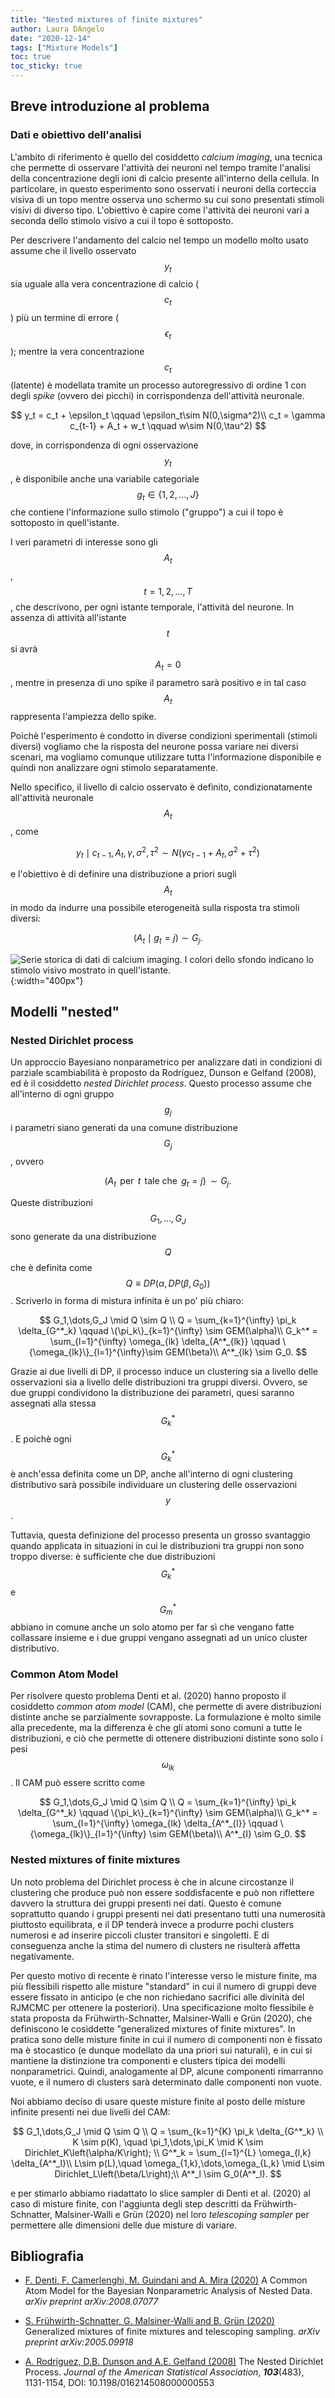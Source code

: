 ```yaml
---
title: "Nested mixtures of finite mixtures"
author: Laura DAngelo
date: "2020-12-14"
tags: ["Mixture Models"]
toc: true
toc_sticky: true
---
```


## Breve introduzione al problema
### Dati e obiettivo dell'analisi

L'ambito di riferimento è quello del cosiddetto *calcium imaging*, una tecnica che permette di osservare l'attività dei neuroni nel tempo tramite l'analisi della concentrazione degli ioni di calcio presente all'interno della cellula. 
In particolare, in questo esperimento sono osservati i neuroni della corteccia visiva di un topo mentre osserva uno schermo su cui sono presentati stimoli visivi di diverso tipo. L'obiettivo è capire come l'attività dei neuroni vari a seconda dello stimolo visivo a cui il topo è sottoposto.

Per descrivere l'andamento del calcio nel tempo un modello molto usato assume che il livello osservato $$y_t$$ sia uguale alla vera concentrazione di calcio ($$c_t$$) più un termine di errore ($$\epsilon_t$$); mentre la vera concentrazione $$c_t$$ (latente) è modellata tramite un processo autoregressivo di ordine 1 con degli *spike* (ovvero dei picchi) in corrispondenza dell'attività neuronale.

$$ 
y_t = c_t + \epsilon_t \qquad \epsilon_t\sim N(0,\sigma^2)\\
c_t = \gamma c_{t-1} + A_t + w_t \qquad w\sim N(0,\tau^2)
$$

dove, in corrispondenza di ogni osservazione $$y_t$$, è disponibile anche una variabile categoriale $$g_t\in\{1,2,\dots,J\}$$ che contiene l'informazione sullo stimolo ("gruppo") a cui il topo è sottoposto in quell'istante.

I veri parametri di interesse sono gli $$A_t$$, $$t=1,2,\dots,T$$, che descrivono, per ogni istante temporale, l'attività del neurone. In assenza di attività all'istante $$t$$ si avrà $$A_t=0$$, mentre in presenza di uno spike il parametro sarà positivo e in tal caso $$A_t$$ rappresenta l'ampiezza dello spike.


Poichè l'esperimento è condotto in diverse condizioni sperimentali (stimoli diversi) vogliamo che la risposta del neurone possa variare nei diversi scenari, ma vogliamo comunque utilizzare tutta l'informazione disponibile e quindi non analizzare ogni stimolo separatamente. 

Nello specifico, il livello di calcio osservato è definito, condizionatamente all'attività neuronale $$A_t$$, come

$$
y_t \mid c_{t-1},A_t,\gamma,\sigma^2,\tau^2 \sim N(\gamma c_{t-1} + A_t, \sigma^2 + \tau^2)
$$

e l'obiettivo è di definire una distribuzione a priori sugli $$A_t$$ in modo da indurre una possibile eterogeneità sulla risposta tra stimoli diversi:

$$
(A_t \mid g_t = j) \sim G_j.
$$

![Serie storica di dati di calcium imaging. I colori dello sfondo indicano lo stimolo visivo mostrato in quell'istante.](/assets/images/fCAM/data.png){:width="400px"}


## Modelli "nested"
### Nested Dirichlet process
Un approccio Bayesiano nonparametrico per analizzare dati in condizioni di parziale scambiabilità è proposto da Rodríguez, Dunson e Gelfand (2008), ed è il cosiddetto *nested Dirichlet process*. 
Questo processo assume che all'interno di ogni gruppo $$g_j$$ i parametri siano generati da una comune distribuzione $$G_j$$, ovvero

$$
(A_t \,\text{ per }\, t \,\text{ tale che }\, g_t=j)\, \sim G_j.
$$

Queste distribuzioni $$G_1,\dots,G_J$$ sono generate da una distribuzione $$Q$$ che è definita come $$Q\equiv DP(\alpha, DP(\beta,G_0))$$. Scriverlo in forma di mistura infinita è un po' più chiaro:

$$
G_1,\dots,G_J \mid Q \sim Q \\
Q = \sum_{k=1}^{\infty} \pi_k \delta_{G^*_k} \qquad  \{\pi_k\}_{k=1}^{\infty} \sim GEM(\alpha)\\
G_k^* = \sum_{l=1}^{\infty} \omega_{lk} \delta_{A^*_{lk}} \qquad \{\omega_{lk}\}_{l=1}^{\infty}\sim GEM(\beta)\\
A^*_{lk} \sim G_0.
$$

Grazie ai due livelli di DP, il processo induce un clustering sia a livello delle osservazioni sia a livello delle distribuzioni tra gruppi diversi. Ovvero, se due gruppi condividono la distribuzione dei parametri, quesi saranno assegnati alla stessa $$G_k^*$$. E poichè ogni $$G^*_k$$ è anch'essa definita come un DP, anche all'interno di ogni clustering distributivo sarà possibile individuare un clustering delle osservazioni $$y$$.

Tuttavia, questa definizione del processo presenta un grosso svantaggio quando applicata in situazioni in cui le distribuzioni tra gruppi non sono troppo diverse: è sufficiente che due distribuzioni $$G^*_k$$ e $$G^*_m$$ abbiano in comune anche un solo atomo per far sì che vengano fatte collassare insieme e i due gruppi vengano assegnati ad un unico cluster distributivo.

### Common Atom Model
Per risolvere questo problema Denti et al. (2020) hanno proposto il cosiddetto *common atom model* (CAM), che permette di avere distribuzioni distinte anche se parzialmente sovrapposte. La formulazione è molto simile alla precedente, ma la differenza è che gli atomi sono comuni a tutte le distribuzioni, e ciò che permette di ottenere distribuzioni distinte sono solo i pesi $$\omega_{lk}$$. Il CAM può essere scritto come

$$
G_1,\dots,G_J \mid Q \sim Q \\
Q = \sum_{k=1}^{\infty} \pi_k \delta_{G^*_k} \qquad \{\pi_k\}_{k=1}^{\infty} \sim GEM(\alpha)\\
G_k^* = \sum_{l=1}^{\infty} \omega_{lk} \delta_{A^*_{l}} \qquad  \{\omega_{lk}\}_{l=1}^{\infty} \sim GEM(\beta)\\
A^*_{l} \sim G_0.
$$

### Nested mixtures of finite mixtures
Un noto problema del Dirichlet process è che in alcune circostanze il clustering che produce può non essere soddisfacente e può non riflettere davvero la struttura dei gruppi presenti nei dati. Questo è comune soprattutto quando i gruppi presenti nei dati presentano tutti una numerosità piuttosto equilibrata, e il DP tenderà invece a produrre pochi clusters numerosi e ad inserire piccoli cluster transitori e singoletti. E di conseguenza anche la stima del numero di clusters ne risulterà affetta negativamente.

Per questo motivo di recente è rinato l'interesse verso le misture finite, ma più flessibili rispetto alle misture "standard" in cui il numero di gruppi deve essere fissato in anticipo (e che non richiedano sacrifici alle divinità del RJMCMC per ottenere la posteriori).
Una specificazione molto flessibile è stata proposta da Frühwirth-Schnatter, Malsiner-Walli e Grün (2020), che definiscono le cosiddette "generalized mixtures of finite mixtures".
In pratica sono delle misture finite in cui il numero di componenti non è fissato ma è stocastico (e dunque modellato da una priori sui naturali), e in cui si mantiene la distinzione tra componenti e clusters tipica dei modelli nonparametrici. Quindi, analogamente al DP, alcune componenti rimarranno vuote, e il numero di clusters sarà determinato dalle componenti non vuote. 

Noi abbiamo deciso di usare queste misture finite al posto delle misture infinite presenti nei due livelli del CAM:

$$
G_1,\dots,G_J \mid Q \sim Q \\
Q = \sum_{k=1}^{K} \pi_k \delta_{G^*_k} \\
K \sim p(K), \quad
\pi_1,\dots,\pi_K \mid K \sim Dirichlet_K\left(\alpha/K\right); \\
G^*_k = \sum_{l=1}^{L} \omega_{l,k} \delta_{A^*_l}\\
L\sim p(L),\quad
\omega_{1,k},\dots,\omega_{L,k} \mid L\sim Dirichlet_L\left(\beta/L\right);\\
A^*_l \sim G_0(A^*_l).
$$

e per stimarlo abbiamo riadattato lo slice sampler di Denti et al. (2020) al caso di misture finite, con l'aggiunta degli step descritti da Frühwirth-Schnatter, Malsiner-Walli e Grün (2020) nel loro *telescoping sampler* per permettere alle dimensioni delle due misture di variare.

## Bibliografia

- [F. Denti, F. Camerlenghi, M. Guindani and A. Mira (2020)](https://arxiv.org/abs/2008.07077) A Common Atom Model for the Bayesian Nonparametric Analysis of Nested Data. *arXiv preprint arXiv:2008.07077*

- [S. Frühwirth-Schnatter, G. Malsiner-Walli and B. Grün (2020)](https://arxiv.org/abs/2005.09918) Generalized mixtures of finite mixtures and telescoping sampling. *arXiv preprint arXiv:2005.09918*

- [A. Rodríguez, D.B. Dunson and A.E. Gelfand (2008)](https://www.tandfonline.com/doi/pdf/10.1198/016214508000000553) The Nested Dirichlet Process. *Journal of the American Statistical Association*, ***103***(483), 1131-1154, DOI: 10.1198/016214508000000553
